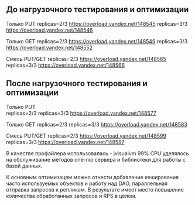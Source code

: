 

## До нагрузочного тестирования и оптимизации

Только PUT 
replicas=2/3 https://overload.yandex.net/148545
replicas=3/3 https://overload.yandex.net/148546

Только GET 
replicas=2/3 https://overload.yandex.net/148549
replicas=3/3 https://overload.yandex.net/148552

Смесь PUT/GET 
replicas=2/3 https://overload.yandex.net/148565
replicas=3/3 https://overload.yandex.net/148566


## После нагрузочного тестирования и оптимизации

Только PUT  
replicas=2/3 
replicas=3/3 https://overload.yandex.net/148577

Только GET 
replicas=2/3 
replicas=3/3 https://overload.yandex.net/148583

Смесь PUT/GET
replicas=2/3 https://overload.yandex.net/148599
replicas=3/3 https://overload.yandex.net/148587


В качестве профайлера использовалась - jvisualvm
99% CPU уделялось на обслуживание методов one-nio сервера и библиотеки для работы с базой данных.

К основным оптимизацям можно отнести добавление кеширования часто используемых объектов и работу над DAO, 
параллельная отправка запросов к репликам.
В результате имеет место повышение количества обработанных запросов и RPS в целом. 
